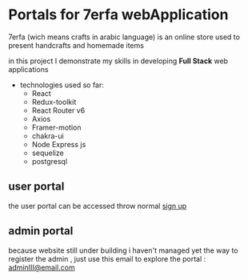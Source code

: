 # Portals for 7erfa webApplication

7erfa (wich means crafts in arabic language) is an online store used to present handcrafts and homemade items

in this project I demonstrate my skills in developing **Full Stack** web applications

- technologies used so far:
  - React
  - Redux-toolkit
  - React Router v6
  - Axios
  - Framer-motion
  - chakra-ui
  - Node Express js
  - sequelize
  - postgresql

## user portal

the user portal can be accessed throw normal [sign up](https://main--polite-moxie-b61165.netlify.app/signup)

## admin portal

because website still under building i haven't managed yet the way to register the admin
, just use this email to explore the portal : adminIII@email.com
